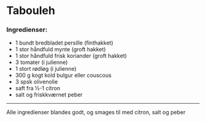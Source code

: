# Tabouleh

### Ingredienser:
- 1 bundt bredbladet persille (finthakket)
- 1 stor håndfuld mynte (groft hakket)
- 1 stor håndfuld frisk koriander (groft hakket)
- 3 tomater (i julienne)
- 1 stort rødløg (i julienne)
- 300 g kogt kold bulgur eller couscous
- 3 spsk olivenolie
- saft fra ½-1 citron
- salt og friskkværnet peber

---

Alle ingredienser blandes godt, og smages til med citron, salt og peber
